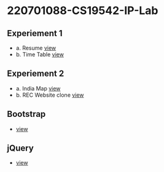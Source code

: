 # 220701088-CS19542-IP-Lab

## Experiement 1
- a. Resume [view](https://harshiniakshaya.github.io/220701088-CS19542-IP-Lab/Exp-1/a-Resume/index.html)
- b. Time Table [view](https://harshiniakshaya.github.io/220701088-CS19542-IP-Lab/Exp-1/b-Time-Table/index.html)

## Experiement 2
- a. India Map [view](https://harshiniakshaya.github.io/220701088-CS19542-IP-Lab/Exp-2/2-a/index.html)
- b. REC Website clone [view](https://harshiniakshaya.github.io/220701088-CS19542-IP-Lab/Exp-2/2-b/index.html)

## Bootstrap
- [view](https://harshiniakshaya.github.io/220701088-CS19542-IP-Lab/Bootstrap/index.html)

## jQuery
- [view](https://harshiniakshaya.github.io/220701088-CS19542-IP-Lab/IP/Jquery/index.html)
